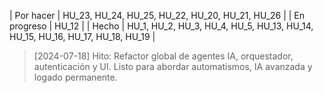 | Por hacer   | HU_23, HU_24, HU_25, HU_22, HU_20, HU_21, HU_26 |
| En progreso | HU_12 |
| Hecho       | HU_1, HU_2, HU_3, HU_4, HU_5, HU_13, HU_14, HU_15, HU_16, HU_17, HU_18, HU_19 |

> [2024-07-18] Hito: Refactor global de agentes IA, orquestador, autenticación y UI. Listo para abordar automatismos, IA avanzada y logado permanente.
